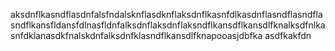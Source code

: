 aksdnflkasndflasdnfalsfndalsknflasdknflaksdnflkasnfdlkasdnflasndflasndflasndflkansfldansfdlnasfldnfalksdnflaksdnflaksndflkansdflkansdlfknalksdfnlkasnfdklanasdkfnalskdnfalksdnfklasndflkansdlfknapooasjdbfka
asdfkakfdn
